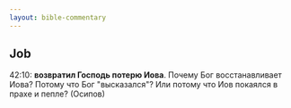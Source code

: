 ```yaml
---
layout: bible-commentary
---
```



## Job

42:10: **возвратил Господь потерю Иова**. Почему Бог восстанавливает Иова? Потому что Бог "высказался"? Или потому что Иов покаялся в прахе и пепле? (Осипов)
